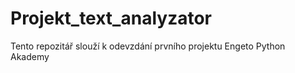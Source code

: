 # Projekt_text_analyzator
Tento repozitář slouží k odevzdání prvního projektu Engeto Python Akademy
